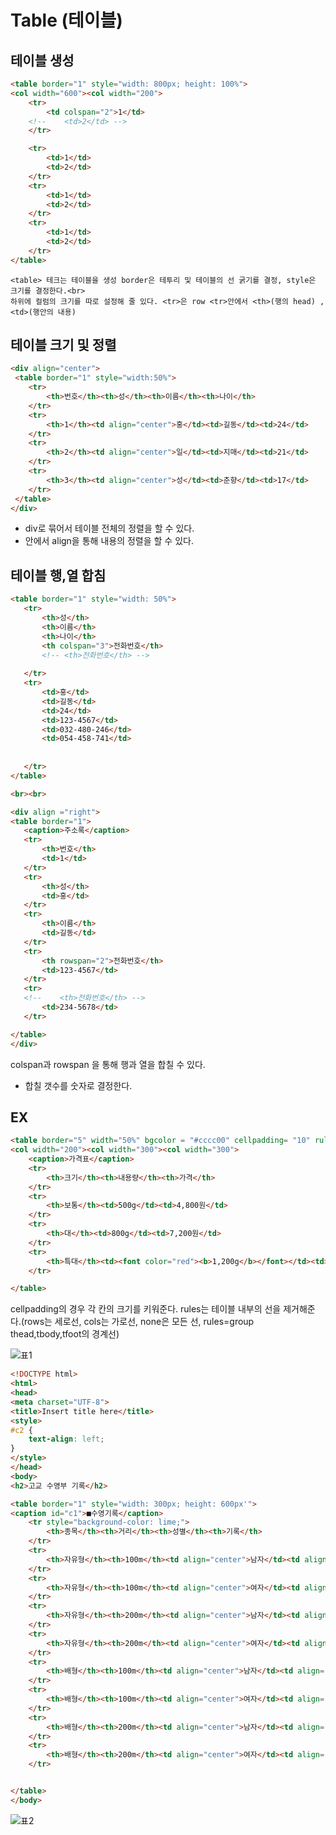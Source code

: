 # Table (테이블)

## 테이블 생성
```html
<table border="1" style="width: 800px; height: 100%"> 
<col width="600"><col width="200">
	<tr>
		<td colspan="2">1</td>
	<!-- 	<td>2</td> -->
	</tr>	

	<tr>
		<td>1</td>
		<td>2</td>
	</tr>	
	<tr>
		<td>1</td>
		<td>2</td>
	</tr>	
	<tr>
		<td>1</td>
		<td>2</td>
	</tr>	
</table>
```
```
<table> 테크는 테이블을 생성 border은 테투리 및 테이블의 선 굵기를 결정, style은 크기를 결정한다.<br>
하위에 컬럼의 크기를 따로 설정해 줄 있다. <tr>은 row <tr>안에서 <th>(행의 head) , <td>(행안의 내용) 
```

## 테이블 크기 및 정렬
```html
<div align="center">
 <table border="1" style="width:50%">	
 	<tr>
 		<th>번호</th><th>성</th><th>이름</th><th>나이</th>
 	</tr>
 	<tr>
 		<th>1</th><td align="center">홍</td><td>길동</td><td>24</td>
 	</tr>
 	<tr>
 		<th>2</th><td align="center">일</td><td>지매</td><td>21</td>
 	</tr>
 	<tr>
 		<th>3</th><td align="center">성</td><td>춘향</td><td>17</td>
 	</tr>
 </table>
</div>
```
 - div로 묶어서 테이블 전체의 정렬을 할 수 있다.
 - <td>안에서 align을 통해 내용의 정렬을 할 수 있다.
 
 ## 테이블 행,열 합침
 
 ```html
 <table border="1" style="width: 50%">
	<tr>
		<th>성</th>
		<th>이름</th>
		<th>나이</th>
		<th colspan="3">전화번호</th>
		<!-- <th>전화번호</th> -->
		
	</tr>
	<tr>
		<td>홍</td>
		<td>길동</td>
		<td>24</td>
		<td>123-4567</td>
		<td>032-480-246</td>
		<td>054-458-741</td>
		
	
	</tr>
</table>

<br><br>

<div align ="right">
<table border="1">
	<caption>주소록</caption>
	<tr>
		<th>번호</th>
		<td>1</td>
	</tr>
	<tr>
		<th>성</th>
		<td>홍</td>
	</tr>
	<tr>
		<th>이름</th>
		<td>길동</td>
	</tr>
	<tr>
		<th rowspan="2">전화번호</th>
		<td>123-4567</td>
	</tr>
	<tr>
	<!-- 	<th>전화번호</th> -->
		<td>234-5678</td>
	</tr>

</table>
</div>
```
colspan과 rowspan 을 통해 행과 열을 합칠 수 있다. 
- 합칠 갯수를 숫자로 결정한다.

## EX
```html
<table border="5" width="50%" bgcolor = "#cccc00" cellpadding= "10" rules="rows">
<col width="200"><col width="300"><col width="300">
	<caption>가격표</caption>
	<tr>
		<th>크기</th><th>내용량</th><th>가격</th>
	</tr>
	<tr>
		<th>보통</th><td>500g</td><td>4,800원</td>
	</tr>
	<tr>
		<th>대</th><td>800g</td><td>7,200원</td>
	</tr>
	<tr>
		<th>특대</th><td><font color="red"><b>1,200g</b></font></td><td><font color="red"><b>10,000원</b></font></td>
	</tr>

</table>
```
cellpadding의 경우 각 칸의 크기를 키워준다. rules는 테이블 내부의 선을 제거해준다.(rows는 세로선, cols는 가로선, none은 모든 선, rules=group thead,tbody,tfoot의 경계선)

![표1](https://user-images.githubusercontent.com/65350890/86756668-84391580-c07d-11ea-9642-5e7cdae954f4.png)

```html
<!DOCTYPE html>
<html>
<head>
<meta charset="UTF-8">
<title>Insert title here</title>
<style>
#c2 {
	text-align: left;
}
</style>
</head>
<body>
<h2>고교 수영부 기록</h2>

<table border="1" style="width: 300px; height: 600px'">
<caption id="c1">■수영기록</caption>
	<tr style="background-color: lime;">
		<th>종목</th><th>거리</th><th>성별</th><th>기록</th>
	</tr>
	<tr>
		<th>자유형</th><th>100m</th><td align="center">남자</td><td align="right">50초60</td>
	</tr>
	<tr>
		<th>자유형</th><th>100m</th><td align="center">여자</td><td align="right">55초56</td>
	</tr>
	<tr>
		<th>자유형</th><th>200m</th><td align="center">남자</td><td align="right">1분49초23</td>
	</tr>
	<tr>
		<th>자유형</th><th>200m</th><td align="center">여자</td><td align="right">1분59초56</td>
	</tr>
	<tr>
		<th>배형</th><th>100m</th><td align="center">남자</td><td align="right">55초16</td>
	</tr>
	<tr>
		<th>배형</th><th>100m</th><td align="center">여자</td><td align="right">1분01초13</td>
	</tr>
	<tr>
		<th>배형</th><th>200m</th><td align="center">남자</td><td align="right">1분59초74</td>
	</tr>
	<tr>
		<th>배형</th><th>200m</th><td align="center">여자</td><td align="right">2분10초46</td>
	</tr>


</table>
</body>
```
![표2](https://user-images.githubusercontent.com/65350890/86757072-d37f4600-c07d-11ea-85e9-44838d38d71f.png)

